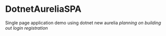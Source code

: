 # DotnetAureliaSPA
Single page application demo using dotnet new aurelia
_planning on building out login registration_
